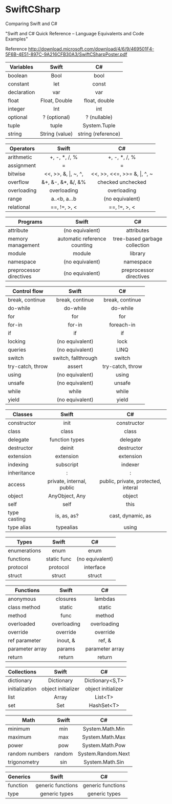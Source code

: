 # SwiftCSharp
Comparing Swift and C#

"Swift and C# Quick Reference – Language Equivalents and Code Examples"

Reference http://download.microsoft.com/download/4/6/9/469501F4-5F6B-4E51-897C-9A216CFB30A3/SwiftCSharpPoster.pdf


| Variables   |      Swift     |          C#         |
|-------------|:--------------:|:-------------------:|
| boolean     |      Bool      |         bool        |
| constant    |       let      |        const        |
| declaration |       var      |         var         |
| float       |  Float, Double |    float, double    |
| integer     |       Int      |         int         |
| optional    |  ? (optional)  |     ? (nullable)    |
| tuple       |      tuple     |     System.Tuple    |
| string      | String (value) | string  (reference) |

| Operators         | Swift               |              C#             |
|-------------------|:-------------------:|:---------------------------:|
| arithmetic        | +, -, *, /, %       | +, -, *, /, %               |
| assignment        | =                   | =                           |
| bitwise           |<<, >>, &, \|, ~, ^, | <<, >>, <<=, >>= &, \|, ^, ~|
| overflow          | &+, &-, &*, &/, &%  |        checked unchecked    |
| overloading       | overloading         | overloading                 |
| range             | a..<b, a…b          | (no equivalent)             |
| relational        | ==, !=, >, <        | ==, !=, >, <                |

| Programs                |             Swift            |               C#              |
|-------------------------|:----------------------------:|:-----------------------------:|
| attribute               |        (no equivalent)       |           attributes          |
| memory management       | automatic reference counting | tree-based garbage collection |
| module                  |            module            |            library            |
| namespace               |        (no equivalent)       |           namespace           |
| preprocessor directives |        (no equivalent)       |    preprocessor directives    |

| Control flow     |        Swift        |        C#        |
|------------------|:-------------------:|:----------------:|
| break, continue  |   break, continue   |  break, continue |
| do-while         |       do-while      |     do-while     |
| for              |         for         |        for       |
| for-in           |        for-in       |    foreach-in    |
| if               |          if         |        if        |
| locking          |   (no equivalent)   |       lock       |
| queries          |   (no equivalent)   |       LINQ       |
| switch           | switch, fallthrough |      switch      |
| try-catch, throw |        assert       | try-catch, throw |
| using            |   (no equivalent)   |       using      |
| unsafe           |   (no equivalent)   |      unsafe      |
| while            |        while        |       while      |
| yield            |   (no equivalent)   |       yield      |

| Classes      |       Swift               |                  C#                 |
|--------------|:-------------------------:|:-----------------------------------:|
| constructor  |       init                |             constructor             |
| class        |       class               |                class                |
| delegate     |  function types           |               delegate              |
| destructor   |      deinit               |             destructor              |
| extension    |     extension             |              extension              |
| indexing     |     subscript             |               indexer               |
| inheritance  |         :                 |                  :                  |
| access       | private, internal, public | public, private, protected, interal |
| object       |  AnyObject, Any           |                object               |
| self         |       self                |                 this                |
| type casting |    is, as, as?            |          cast, dynamic, as          |
| type alias   |     typealias             |                using                |

| Types        |    Swift    |        C#       |
|--------------|:-----------:|:---------------:|
| enumerations |     enum    |       enum      |
| functions    | static func | (no equivalent) |
| protocol     |   protocol  |    interface    |
| struct       |    struct   |      struct     |

| Functions       |    Swift    |        C#       |
|-----------------|:-----------:|:---------------:|
| anonymous       |   closures  |     lambdas     |
| class method    |    static   |      static     |
| method          |     func    |      method     |
| overloaded      | overloading |   overloading   |
| override        |   override  |     override    |
| ref parameter   |   inout, &  |      ref, &     |
| parameter array |    params   | parameter array |
| return          |    return   |      return     |

| Collections    |        Swift        |         C#         |
|----------------|:-------------------:|:------------------:|
| dictionary     |      Dictionary     |   Dictionary\<S,T>  |
| initialization | object  initializer | object initializer |
| list           |        Array        |       List\<T>      |
| set            |         Set         |     HashSet\<T>     |

| Math           |  Swift |         C#         |
|----------------|:------:|:------------------:|
| minimum        |   min  |   System.Math.Min  |
| maximum        |   max  |   System.Math.Max  |
| power          |   pow  |   System.Math.Pow  |
| random numbers | random | System.Random.Next |
| trigonometry   |   sin  |   System.Math.Sin  |

| Generics |       Swift       |         C#        |
|----------|:-----------------:|:-----------------:|
| function | generic functions | generic functions |
| type     |   generic types   |   generic types   |







